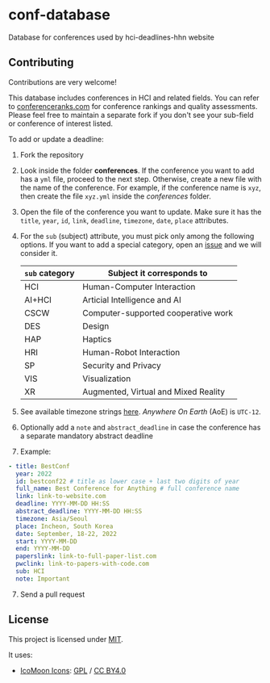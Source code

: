 # conf-database

Database for conferences used by hci-deadlines-hhn website

## Contributing

Contributions are very welcome!

This database includes conferences in HCI and related fields. You can refer to [conferenceranks.com](conferenceranks.com) for conference rankings and quality assessments. Please feel free to maintain a separate fork if you don't see your sub-field or conference of interest listed.

To add or update a deadline:

1. Fork the repository
2. Look inside the folder **conferences**. If the conference you want to add has a `yml` file, proceed to the next step. Otherwise, create a new file with the name of the conference. For example, if the conference name is `xyz`, then create the file `xyz.yml` inside the _conferences_ folder.
3. Open the file of the conference you want to update. Make sure it has the `title`, `year`, `id`, `link`, `deadline`, `timezone`, `date`, `place` attributes.
4. For the `sub` (subject) attribute, you must pick only among the following options. If you want to add a special category, open an [issue](https://github.com/hci-deadlines-hhn/conf-database-hhn/issues) and we will consider it.

   | `sub` category | Subject it corresponds to            |
   | -------------- | ------------------------------------ |
   | HCI            | Human-Computer Interaction           |
   | AI+HCI         | Articial Intelligence and AI         |
   | CSCW           | Computer-supported cooperative work  |
   | DES            | Design                               |
   | HAP            | Haptics                              |
   | HRI            | Human-Robot Interaction              |
   | SP             | Security and Privacy                 |
   | VIS            | Visualization                        |
   | XR             | Augmented, Virtual and Mixed Reality |

5. See available timezone strings [here](https://momentjs.com/timezone/). _Anywhere On Earth_ (AoE) is `UTC-12`.
6. Optionally add a `note` and `abstract_deadline` in case the conference has a separate mandatory abstract deadline
7. Example:

```yaml
- title: BestConf
  year: 2022
  id: bestconf22 # title as lower case + last two digits of year
  full_name: Best Conference for Anything # full conference name
  link: link-to-website.com
  deadline: YYYY-MM-DD HH:SS
  abstract_deadline: YYYY-MM-DD HH:SS
  timezone: Asia/Seoul
  place: Incheon, South Korea
  date: September, 18-22, 2022
  start: YYYY-MM-DD
  end: YYYY-MM-DD
  paperslink: link-to-full-paper-list.com
  pwclink: link-to-papers-with-code.com
  sub: HCI
  note: Important
```

7. Send a pull request

## License

This project is licensed under [MIT][1].

It uses:

- [IcoMoon Icons](https://icomoon.io/#icons-icomoon): [GPL](http://www.gnu.org/licenses/gpl.html) / [CC BY4.0](http://creativecommons.org/licenses/by/4.0/)

[1]: https://abhshkdz.mit-license.org/

